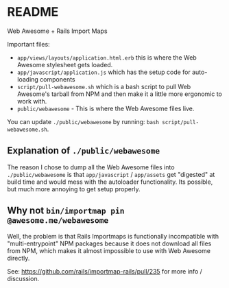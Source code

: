 # README

Web Awesome + Rails Import Maps

Important files:

- `app/views/layouts/application.html.erb` this is where the Web Awesome stylesheet gets loaded.
- `app/javascript/application.js` which has the setup code for auto-loading components
- `script/pull-webawesome.sh` which is a bash script to pull Web Awesome's tarball from NPM and then make it a little more ergonomic to work with.
- `public/webawesome` - This is where the Web Awesome files live.

You can update `./public/webawesome` by running: `bash script/pull-webawesome.sh`.

## Explanation of `./public/webawesome`

The reason I chose to dump all the Web Awesome files into `./public/webawesome` is that `app/javascript` / `app/assets` get "digested" at build time and would mess with the autoloader functionality. Its possible, but much more annoying to get setup properly.

## Why not `bin/importmap pin @awesome.me/webawesome`

Well, the problem is that Rails Importmaps is functionally incompatible with "multi-entrypoint" NPM packages because it does not download all files from NPM, which makes it almost impossible to use with Web Awesome directly.

See: <https://github.com/rails/importmap-rails/pull/235> for more info / discussion.

